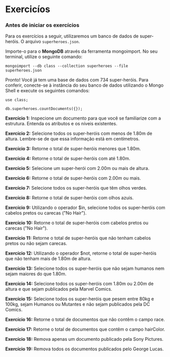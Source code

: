 # Exercicíos

### Antes de iniciar os exercícios
Para os exercícios a seguir, utilizaremos um banco de dados de super-heróis. O arquivo `superheroes.json`.

Importe-o para o **MongoDB** através da ferramenta mongoimport. No seu terminal, utilize o seguinte comando:

`mongoimport --db class --collection superheroes --file superheroes.json`

Pronto! Você já tem uma base de dados com 734 super-heróis. Para conferir, conecte-se à instância do seu banco de dados utilizando o Mongo Shell e execute os seguintes comandos:

```
use class;

db.superheroes.countDocuments({});
```

**Exercício 1:** Inspecione um documento para que você se familiarize com a estrutura. Entenda os atributos e os níveis existentes.

**Exercício 2:** Selecione todos os super-heróis com menos de 1.80m de altura. Lembre-se de que essa informação está em centímetros.

**Exercício 3:** Retorne o total de super-heróis menores que 1.80m.

**Exercício 4:** Retorne o total de super-heróis com até 1.80m.

**Exercício 5:** Selecione um super-herói com 2.00m ou mais de altura.

**Exercício 6:** Retorne o total de super-heróis com 2.00m ou mais.

**Exercício 7:** Selecione todos os super-heróis que têm olhos verdes.

**Exercício 8:** Retorne o total de super-heróis com olhos azuis.

**Exercício 9:** Utilizando o operador $in, selecione todos os super-heróis com cabelos pretos ou carecas ("No Hair").

**Exercício 10:** Retorne o total de super-heróis com cabelos pretos ou carecas ("No Hair").

**Exercício 11:** Retorne o total de super-heróis que não tenham cabelos pretos ou não sejam carecas.

**Exercício 12:** Utilizando o operador $not, retorne o total de super-heróis que não tenham mais de 1.80m de altura.

**Exercício 13:** Selecione todos os super-heróis que não sejam humanos nem sejam maiores do que 1.80m.

**Exercício 14:** Selecione todos os super-heróis com 1.80m ou 2.00m de altura e que sejam publicados pela Marvel Comics.

**Exercício 15:** Selecione todos os super-heróis que pesem entre 80kg e 100kg, sejam Humanos ou Mutantes e não sejam publicados pela DC Comics.

**Exercício 16:** Retorne o total de documentos que não contêm o campo race.

**Exercício 17:** Retorne o total de documentos que contêm o campo hairColor.

**Exercício 18:** Remova apenas um documento publicado pela Sony Pictures.

**Exercício 19:** Remova todos os documentos publicados pelo George Lucas.